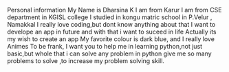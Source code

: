 Personal information
My Name is Dharsina K
I am from Karur
I am from CSE department in KGISL college
I studied in kongu matric school in P.Velur , Namakkal
I really love coding,but dont know anything about that
I want to develope an app in future and with that i want to suceed in life
Actually its my wish to create an app
My favorite colour is dark blue, and I really love Animes
To be frank, I want you to help me in learning python,not just basic,but whole that i can solve any problem in python
give me so many problems to solve ,to increase my problem solving skill.
